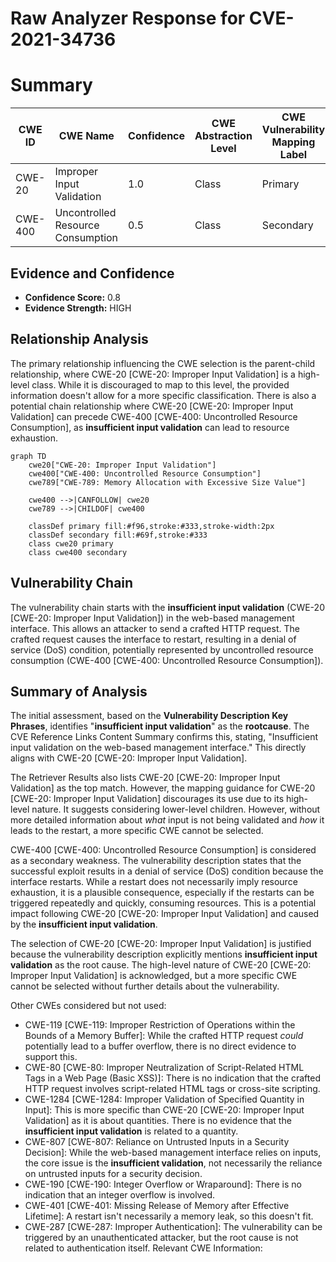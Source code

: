 # Raw Analyzer Response for CVE-2021-34736

# Summary
| CWE ID | CWE Name | Confidence | CWE Abstraction Level | CWE Vulnerability Mapping Label | CWE-Vulnerability Mapping Notes |
|---|---|---|---|---|---|
| CWE-20 | Improper Input Validation | 1.0 | Class | Primary | Discouraged |
| CWE-400 | Uncontrolled Resource Consumption | 0.5 | Class | Secondary | Discouraged |

## Evidence and Confidence

*   **Confidence Score:** 0.8
*   **Evidence Strength:** HIGH

## Relationship Analysis
The primary relationship influencing the CWE selection is the parent-child relationship, where CWE-20 [CWE-20: Improper Input Validation] is a high-level class. While it is discouraged to map to this level, the provided information doesn't allow for a more specific classification. There is also a potential chain relationship where CWE-20 [CWE-20: Improper Input Validation] can precede CWE-400 [CWE-400: Uncontrolled Resource Consumption], as **insufficient input validation** can lead to resource exhaustion.

```mermaid
graph TD
    cwe20["CWE-20: Improper Input Validation"]
    cwe400["CWE-400: Uncontrolled Resource Consumption"]
    cwe789["CWE-789: Memory Allocation with Excessive Size Value"]
    
    cwe400 -->|CANFOLLOW| cwe20
    cwe789 -->|CHILDOF| cwe400
    
    classDef primary fill:#f96,stroke:#333,stroke-width:2px
    classDef secondary fill:#69f,stroke:#333
    class cwe20 primary
    class cwe400 secondary
```

## Vulnerability Chain
The vulnerability chain starts with the **insufficient input validation** (CWE-20 [CWE-20: Improper Input Validation]) in the web-based management interface. This allows an attacker to send a crafted HTTP request. The crafted request causes the interface to restart, resulting in a denial of service (DoS) condition, potentially represented by uncontrolled resource consumption (CWE-400 [CWE-400: Uncontrolled Resource Consumption]).

## Summary of Analysis
The initial assessment, based on the **Vulnerability Description Key Phrases**, identifies "**insufficient input validation**" as the **rootcause**. The CVE Reference Links Content Summary confirms this, stating, "Insufficient input validation on the web-based management interface." This directly aligns with CWE-20 [CWE-20: Improper Input Validation].

The Retriever Results also lists CWE-20 [CWE-20: Improper Input Validation] as the top match. However, the mapping guidance for CWE-20 [CWE-20: Improper Input Validation] discourages its use due to its high-level nature. It suggests considering lower-level children. However, without more detailed information about *what* input is not being validated and *how* it leads to the restart, a more specific CWE cannot be selected.

CWE-400 [CWE-400: Uncontrolled Resource Consumption] is considered as a secondary weakness. The vulnerability description states that the successful exploit results in a denial of service (DoS) condition because the interface restarts. While a restart does not necessarily imply resource exhaustion, it is a plausible consequence, especially if the restarts can be triggered repeatedly and quickly, consuming resources. This is a potential impact following CWE-20 [CWE-20: Improper Input Validation] and caused by the **insufficient input validation**.

The selection of CWE-20 [CWE-20: Improper Input Validation] is justified because the vulnerability description explicitly mentions **insufficient input validation** as the root cause. The high-level nature of CWE-20 [CWE-20: Improper Input Validation] is acknowledged, but a more specific CWE cannot be selected without further details about the vulnerability.

Other CWEs considered but not used:

*   CWE-119 [CWE-119: Improper Restriction of Operations within the Bounds of a Memory Buffer]: While the crafted HTTP request *could* potentially lead to a buffer overflow, there is no direct evidence to support this.
*   CWE-80 [CWE-80: Improper Neutralization of Script-Related HTML Tags in a Web Page (Basic XSS)]: There is no indication that the crafted HTTP request involves script-related HTML tags or cross-site scripting.
*   CWE-1284 [CWE-1284: Improper Validation of Specified Quantity in Input]: This is more specific than CWE-20 [CWE-20: Improper Input Validation] as it is about quantities. There is no evidence that the **insufficient input validation** is related to a quantity.
*   CWE-807 [CWE-807: Reliance on Untrusted Inputs in a Security Decision]: While the web-based management interface relies on inputs, the core issue is the **insufficient validation**, not necessarily the reliance on untrusted inputs for a security decision.
*   CWE-190 [CWE-190: Integer Overflow or Wraparound]: There is no indication that an integer overflow is involved.
*   CWE-401 [CWE-401: Missing Release of Memory after Effective Lifetime]: A restart isn't necessarily a memory leak, so this doesn't fit.
*   CWE-287 [CWE-287: Improper Authentication]: The vulnerability can be triggered by an unauthenticated attacker, but the root cause is not related to authentication itself.
Relevant CWE Information: